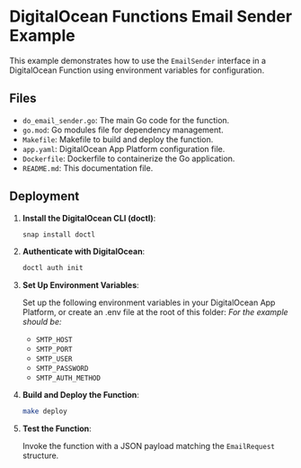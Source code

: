 # DigitalOcean Functions Email Sender Example

This example demonstrates how to use the `EmailSender` interface in a DigitalOcean Function using environment variables for configuration.

## Files

- `do_email_sender.go`: The main Go code for the function.
- `go.mod`: Go modules file for dependency management.
- `Makefile`: Makefile to build and deploy the function.
- `app.yaml`: DigitalOcean App Platform configuration file.
- `Dockerfile`: Dockerfile to containerize the Go application.
- `README.md`: This documentation file.

## Deployment

1. **Install the DigitalOcean CLI (doctl)**:

    ```sh
    snap install doctl
    ```

2. **Authenticate with DigitalOcean**:

    ```sh
    doctl auth init
    ```

3. **Set Up Environment Variables**:

    Set up the following environment variables in your DigitalOcean App Platform, or create an .env file at the root of this folder:
    _For the example should be:_ 
    - `SMTP_HOST`
    - `SMTP_PORT`
    - `SMTP_USER`
    - `SMTP_PASSWORD`
    - `SMTP_AUTH_METHOD`

4. **Build and Deploy the Function**:

    ```sh
    make deploy
    ```

5. **Test the Function**:

    Invoke the function with a JSON payload matching the `EmailRequest` structure.
